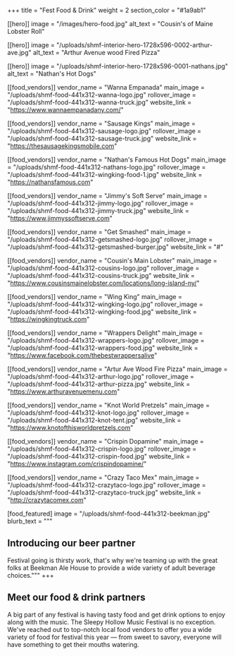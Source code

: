 +++
title = "Fest Food & Drink"
weight = 2
section_color = "#1a9ab1"

[[hero]]
image = "/images/hero-food.jpg"
alt_text = "Cousin's of Maine Lobster Roll"

[[hero]]
image = "/uploads/shmf-interior-hero-1728x596-0002-arthur-ave.jpg"
alt_text = "Arthur Avenue wood Fired Pizza"

[[hero]]
image = "/uploads/shmf-interior-hero-1728x596-0001-nathans.jpg"
alt_text = "Nathan's Hot Dogs"

[[food_vendors]]
vendor_name = "Wanna Empanada"
main_image = "/uploads/shmf-food-441x312-wanna-logo.jpg"
rollover_image = "/uploads/shmf-food-441x312-wanna-truck.jpg"
website_link = "https://www.wannaempanadany.com/"

[[food_vendors]]
vendor_name = "Sausage Kings"
main_image = "/uploads/shmf-food-441x312-sausage-logo.jpg"
rollover_image = "/uploads/shmf-food-441x312-sausage-truck.jpg"
website_link = "https://thesausagekingsmobile.com"

[[food_vendors]]
vendor_name = "Nathan's Famous Hot Dogs"
main_image = "/uploads/shmf-food-441x312-nathans-logo.jpg"
rollover_image = "/uploads/shmf-food-441x312-wingking-food-1.jpg"
website_link = "https://nathansfamous.com"

[[food_vendors]]
vendor_name = "Jimmy's Soft Serve"
main_image = "/uploads/shmf-food-441x312-jimmy-logo.jpg"
rollover_image = "/uploads/shmf-food-441x312-jimmy-truck.jpg"
website_link = "https://www.jimmyssoftserve.com"

[[food_vendors]]
vendor_name = "Get Smashed"
main_image = "/uploads/shmf-food-441x312-getsmashed-logo.jpg"
rollover_image = "/uploads/shmf-food-441x312-getsmashed-burger.jpg"
website_link = "#"

[[food_vendors]]
vendor_name = "Cousin's Main Lobster"
main_image = "/uploads/shmf-food-441x312-cousins-logo.jpg"
rollover_image = "/uploads/shmf-food-441x312-cousins-truck.jpg"
website_link = "https://www.cousinsmainelobster.com/locations/long-island-ny/"

[[food_vendors]]
vendor_name = "Wing King"
main_image = "/uploads/shmf-food-441x312-wingking-logo.jpg"
rollover_image = "/uploads/shmf-food-441x312-wingking-food.jpg"
website_link = "https://wingkingtruck.com"

[[food_vendors]]
vendor_name = "Wrappers Delight"
main_image = "/uploads/shmf-food-441x312-wrappers-logo.jpg"
rollover_image = "/uploads/shmf-food-441x312-wrappers-food.jpg"
website_link = "https://www.facebook.com/thebestwrappersalive"

[[food_vendors]]
vendor_name = "Artur Ave Wood Fire Pizza"
main_image = "/uploads/shmf-food-441x312-arthur-logo.jpg"
rollover_image = "/uploads/shmf-food-441x312-arthur-pizza.jpg"
website_link = "https://www.arthuravenuemenu.com"

[[food_vendors]]
vendor_name = "Knot World Pretzels"
main_image = "/uploads/shmf-food-441x312-knot-logo.jpg"
rollover_image = "/uploads/shmf-food-441x312-knot-tent.jpg"
website_link = "https://www.knotofthisworldpretzels.com"

[[food_vendors]]
vendor_name = "Crispin Dopamine"
main_image = "/uploads/shmf-food-441x312-crispin-logo.jpg"
rollover_image = "/uploads/shmf-food-441x312-crispin-food.jpg"
website_link = "https://www.instagram.com/crispindopamine/"

[[food_vendors]]
vendor_name = "Crazy Taco Mex"
main_image = "/uploads/shmf-food-441x312-crazytaco-logo.jpg"
rollover_image = "/uploads/shmf-food-441x312-crazytaco-truck.jpg"
website_link = "http://crazytacomex.com"

[food_featured]
image = "/uploads/shmf-food-441x312-beekman.jpg"
blurb_text = """
## Introducing our beer partner

Festival going is thirsty work, that's why we're teaming up with the great folks at Beekman Ale House to provide a wide variety of adult beverage choices."""
+++
## Meet our food & drink partners

A big part of any festival is having tasty food and get drink options to enjoy along with the music. The Sleepy Hollow Music Festival is no exception. We've reached out to top-notch local food vendors to offer you a wide variety of food for festival this year — from sweet to savory, everyone will have something to get their mouths watering.